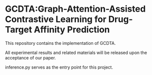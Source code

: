 # GCDTA:Graph-Attention-Assisted Contrastive Learning for Drug-Target Affinity Prediction
This repository contains the implementation of GCDTA. 

All experimental results and related materials will be released upon the acceptance of our paper.

inference.py serves as the entry point for this project.

